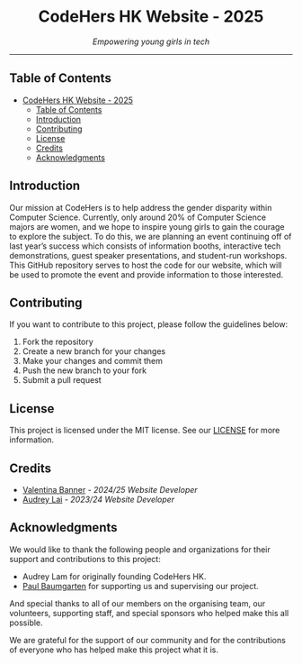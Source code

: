 # <div align="center">CodeHers HK Website - 2025</div>

<div align="center"><i>Empowering young girls in tech</i></div>

***

## Table of Contents

- [CodeHers HK Website - 2025](#codehers-hk-website---2025)
	- [Table of Contents](#table-of-contents)
	- [Introduction](#introduction)
	- [Contributing](#contributing)
	- [License](#license)
	- [Credits](#credits)
	- [Acknowledgments](#acknowledgments)

## Introduction

Our mission at CodeHers is to help address the gender disparity within Computer Science. Currently, only around 20% of Computer Science majors are women, and we hope to inspire young girls to gain the courage to explore the subject. To do this, we are planning an event continuing off of last year’s success which consists of information booths, interactive tech demonstrations, guest speaker presentations, and student-run workshops. This GitHub repository serves to host the code for our website, which will be used to promote the event and provide information to those interested.

## Contributing

If you want to contribute to this project, please follow the guidelines below:

1. Fork the repository
2. Create a new branch for your changes
3. Make your changes and commit them
4. Push the new branch to your fork
5. Submit a pull request

## License

This project is licensed under the MIT license. See our [LICENSE](LICENSE) for more information.

## Credits

- [Valentina Banner](https://github.com/bannev1) - *2024/25 Website Developer*
- [Audrey Lai](https://github.com/audreylai) - *2023/24 Website Developer*

## Acknowledgments

We would like to thank the following people and organizations for their support and contributions to this project:

- Audrey Lam for originally founding CodeHers HK.
- [Paul Baumgarten](https://pbaumgarten.com) for supporting us and supervising our project.

And special thanks to all of our members on the organising team, our volunteers, supporting staff, and special sponsors who helped make this all possible.

We are grateful for the support of our community and for the contributions of everyone who has helped make this project what it is.
